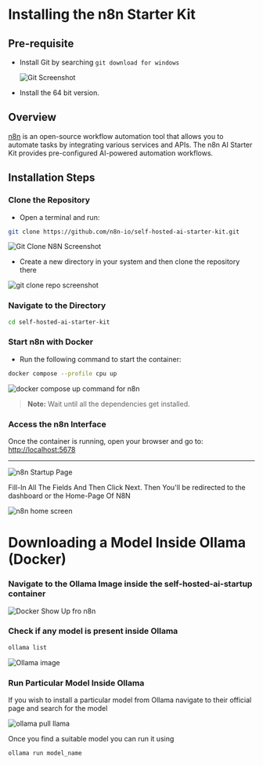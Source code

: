 # Installing the n8n Starter Kit

## Pre-requisite

- Install Git by searching `git download for windows`
  
  ![Git Screenshot](https://github.com/user-attachments/assets/6526acc4-14e7-4d12-855b-d3208df2de70)

- Install the 64 bit version.

## Overview

[n8n](https://n8n.io/) is an open-source workflow automation tool that allows you to automate tasks by integrating various services and APIs. The n8n AI Starter Kit provides pre-configured AI-powered automation workflows.

## Installation Steps

### Clone the Repository

- Open a terminal and run:

```sh
git clone https://github.com/n8n-io/self-hosted-ai-starter-kit.git
```

![Git Clone N8N Screenshot](https://github.com/user-attachments/assets/00f57987-406e-434c-998d-a268820f5528)

- Create a new directory in your system and then clone the repository there

![git clone repo screenshot](https://github.com/user-attachments/assets/e497e7f3-046f-40c5-8fb1-d5dfd438d5e3)


### Navigate to the Directory

```sh
cd self-hosted-ai-starter-kit
```

### Start n8n with Docker

- Run the following command to start the container:

```sh
docker compose --profile cpu up
```

![docker compose up command for n8n ](https://github.com/user-attachments/assets/f53610a1-968d-4dcf-b231-f207b15d86a9)


> **Note:** Wait until all the dependencies get installed.

### Access the n8n Interface

Once the container is running, open your browser and go to: [http://localhost:5678](http://localhost:5678)

---

![n8n Startup Page](https://github.com/user-attachments/assets/fc654e2d-a117-4b73-8e87-799f19a33b0a)

Fill-In All The Fields And Then Click Next. Then You'll be redirected to the dashboard or the Home-Page Of N8N

![n8n home screen](https://github.com/user-attachments/assets/8ac3c840-4940-442d-ac96-e57c52f5d677)


# Downloading a Model Inside Ollama (Docker)

### Navigate to the Ollama Image inside the self-hosted-ai-startup container

![Docker Show Up fro n8n](https://github.com/user-attachments/assets/f3190c8e-d5bd-46c9-8f7a-d62e18b3a7ef)


### Check if any model is present inside Ollama

```sh
ollama list
```

![Ollama image](https://github.com/user-attachments/assets/ad91b961-8829-4217-973b-2dea2e2ee7f9)


### Run Particular Model Inside Ollama

If you wish to install a particular model from Ollama navigate to their official page and search for the model

![ollama pull llama](https://github.com/user-attachments/assets/13d36f23-7d85-47e7-9d68-984c5449961b)


Once you find a suitable model you can run it using 
```sh
ollama run model_name

